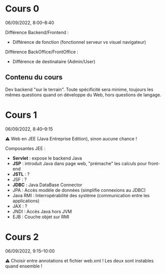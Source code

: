 # Cours 0
06/09/2022, 8:00–8:40

Différence Backend/Frontend :
- Différence de fonction (fonctionnel serveur vs visuel navigateur)

Différence BackOffice/FrontOffice :
- Différence de destinataire (Admin/User)

## Contenu du cours
Dev backend "sur le terrain".
Toute spécificité sera minime, toujours les mêmes questions quand on développe du Web, hors questions de langage.

# Cours 1
06/09/2022, 8:40–9:15

⚠ Web en JEE (Java Entreprise Edition), sinon aucune chance !

Composantes JEE :
- **Servlet** : expose le backend Java
- **JSP** : introduit Java dans page web, "prémache" les calculs pour front-end
- **JSTL** : ?
- JSF : ?
- **JDBC** : Java DataBase Connector
- JPA : Accès modèle de données (simplifie connexions au JDBC)
- Java RMI : Interropérabilité des système (communication entre les applications)
- JAX : ?
- JNDI : Accès Java hors JVM
- EJB : Couche objet sur RMI

# Cours 2
06/09/2022, 9:15–10:00

⚠ Choisir entre annotations et fichier web.xml ! Les deux sont instables quand ensemble !
